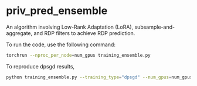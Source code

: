# priv_pred_ensemble

An algorithm involving Low-Rank Adaptation (LoRA), subsample-and-aggregate, and RDP filters to achieve RDP prediction.

To run the code, use the following command: 

```bash
torchrun --nproc_per_node=num_gpus training_ensemble.py
```

To reproduce dpsgd results, 

```bash
python training_ensemble.py --training_type="dpsgd" --num_gpus=num_gpus 
```
